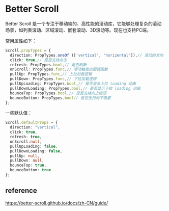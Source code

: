 # Better Scroll
Better Scroll 是一个专注于移动端的、高性能的滚动库，它能够处理复杂的滚动场景，如列表滚动、区域滚动、嵌套滚动、3D滚动等。现在也支持PC端。

常用属性如下：
```ts
Scroll.propTypes = {
  direction: PropTypes.oneOf (['vertical', 'horizental']),// 滚动的方向
  click: true,// 是否支持点击
  refresh: PropTypes.bool,// 是否刷新
  onScroll: PropTypes.func,// 滑动触发的回调函数
  pullUp: PropTypes.func,// 上拉加载逻辑
  pullDown: PropTypes.func,// 下拉加载逻辑
  pullUpLoading: PropTypes.bool,// 是否显示上拉 loading 动画
  pullDownLoading: PropTypes.bool,// 是否显示下拉 loading 动画
  bounceTop: PropTypes.bool,// 是否支持向上吸顶
  bounceBottom: PropTypes.bool// 是否支持向下吸底
};
```
一些默认值：
```ts
Scroll.defaultProps = {
  direction: "vertical",
  click: true,
  refresh: true,
  onScroll:null,
  pullUpLoading: false,
  pullDownLoading: false,
  pullUp: null,
  pullDown: null,
  bounceTop: true,
  bounceBottom: true
};
```

## reference
https://better-scroll.github.io/docs/zh-CN/guide/
